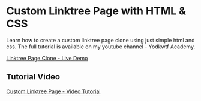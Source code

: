 # Custom Linktree Page with HTML & CSS

Learn how to create a custom linktree page clone using just simple html and css. The full tutorial is available on my youtube channel - Yodkwtf Academy.

[Linktree Page Clone - Live Demo](https://yodkwtf-links.netlify.app/)

## Tutorial Video

[Custom Linktree Page - Video Tutorial](https://youtu.be/SHpXZrF3Puo)
